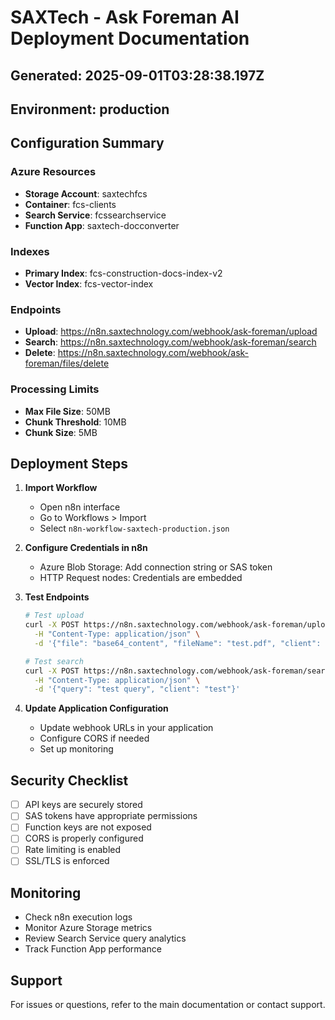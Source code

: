 # SAXTech - Ask Foreman AI Deployment Documentation

## Generated: 2025-09-01T03:28:38.197Z

## Environment: production

## Configuration Summary

### Azure Resources
- **Storage Account**: saxtechfcs
- **Container**: fcs-clients
- **Search Service**: fcssearchservice
- **Function App**: saxtech-docconverter

### Indexes
- **Primary Index**: fcs-construction-docs-index-v2
- **Vector Index**: fcs-vector-index

### Endpoints
- **Upload**: https://n8n.saxtechnology.com/webhook/ask-foreman/upload
- **Search**: https://n8n.saxtechnology.com/webhook/ask-foreman/search
- **Delete**: https://n8n.saxtechnology.com/webhook/ask-foreman/files/delete

### Processing Limits
- **Max File Size**: 50MB
- **Chunk Threshold**: 10MB
- **Chunk Size**: 5MB

## Deployment Steps

1. **Import Workflow**
   - Open n8n interface
   - Go to Workflows > Import
   - Select `n8n-workflow-saxtech-production.json`

2. **Configure Credentials in n8n**
   - Azure Blob Storage: Add connection string or SAS token
   - HTTP Request nodes: Credentials are embedded

3. **Test Endpoints**
   ```bash
   # Test upload
   curl -X POST https://n8n.saxtechnology.com/webhook/ask-foreman/upload \
     -H "Content-Type: application/json" \
     -d '{"file": "base64_content", "fileName": "test.pdf", "client": "test"}'
   
   # Test search
   curl -X POST https://n8n.saxtechnology.com/webhook/ask-foreman/search \
     -H "Content-Type: application/json" \
     -d '{"query": "test query", "client": "test"}'
   ```

4. **Update Application Configuration**
   - Update webhook URLs in your application
   - Configure CORS if needed
   - Set up monitoring

## Security Checklist
- [ ] API keys are securely stored
- [ ] SAS tokens have appropriate permissions
- [ ] Function keys are not exposed
- [ ] CORS is properly configured
- [ ] Rate limiting is enabled
- [ ] SSL/TLS is enforced

## Monitoring
- Check n8n execution logs
- Monitor Azure Storage metrics
- Review Search Service query analytics
- Track Function App performance

## Support
For issues or questions, refer to the main documentation or contact support.
